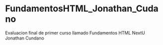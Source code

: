 # FundamentosHTML_Jonathan_Cudano
Evaluacion final de primer curso llamado Fundamentos HTML NextU Jonathan Cundano
